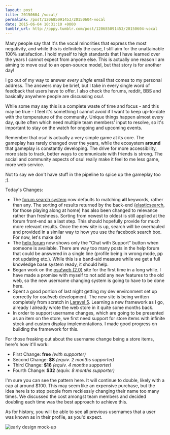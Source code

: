 ```yaml
---
layout: post
title: 20150604 /vocal/
permalink: /post/120685091453/20150604-vocal
date: 2015-06-04 10:31:10 +0000
tumblr_url: http://pppy.tumblr.com/post/120685091453/20150604-vocal
---
```

Many people say that it's the vocal minorities that express the most negativity, and while this is definitely the case, I still aim for the unattainable 100% satisfaction. I hold myself to high standards that I have learned over the years I cannot expect from anyone else. This is actually one reason I am aiming to move osu! to an open-source model, but that story is for another day!

I go out of my way to answer _every single_ email that comes to my personal address. The answers may be brief, but I take in every single word of feedback that users have to offer. I also check the forums, reddit, BBS and basically anywhere people are discussing osu!.

While some may say this is a complete waste of time and focus - and this may be true - I feel it's something I cannot avoid if I want to keep up-to-date with the temperature of the community. Unique things happen almost every day, quite often which need multiple team members' input to resolve, so it's important to stay on the watch for ongoing and upcoming events.

Remember that osu! is actually a very simple game at its core. The gameplay has rarely changed over the years, while the ecosystem __around__ that gameplay is constantly developing. The drive for more accessibility, more stats to track, better ways to communicate with friends is strong. The social and community aspects of osu! really make it feel to me less game, more web service.

Not to say we don't have stuff in the pipeline to spice up the gameplay too ;).

Today's Changes:

- The [forum search system](https://osu.ppy.sh/forum/search.php) now defaults to matching __all__ keywords, rather than any. The sorting of results returned by the back-end ([elasticsearch](https://github.com/elastic/elasticsearch), for those playing along at home) has also been changed to relevance rather than freshness. Sorting from newest to oldest is still applied at the forum front-end as a last step. This should hopefully provide for much more relevant results. Once the new site is up, search will be overhauled and provided in a similar way to how you use the facebook search box. For now, let's make do!
- The [help forum](https://osu.ppy.sh/forum/5) now shows only the "Chat with Support" button when someone is available. There are way too many posts in the help forum that could be answered in a single line (profile being in wrong mode, pp not updating etc.). While this is a band-aid measure while we get a full knowledge base system ready, it should help.
- Began work on the [osu!web (2.0)](http://jizz.ppy.sh) site for the first time in a long while. I have made a promise with myself to not add any new features to the old web, so the new username changing system is going to have to be done here.
- Spent a good portion of last night getting my dev environment set up correctly for osu!web development. The new site is being written completely from scratch in [Laravel 5](http://laravel.com/). Learning a new framework as I go, already I already wrote the web store in it quite some months back.
- In order to support username changes, which are going to be presented as an item on the store, we first need support for store items with infinite stock and custom display implementations. I made good progress on building the framework for this.

For those freaking out about the username change being a store items, here's how it'll work:

* First Change: __free__ _(with supporter)_
* Second Change: __$8__ _(equiv. 2 months supporter)_
* Third Change: __$16__ _(equiv. 4 months supporter)_
* Fourth Change: __$32__ _(equiv. 8 months supporter)_

I'm sure you can see the pattern here. It will continue to double, likely with a cap at around $100. This may seem like an expensive purchase, but the idea here is to stop people from recklessly changing their name too many times. We discussed the cost amongst team members and decided doubling each time was the best approach to achieve this.

As for history, you will be able to see all previous usernames that a user was known as in their profile, as you'd expect.

![early design mock-up](http://puu.sh/ibZa5/eb2ac9ac3b.png)